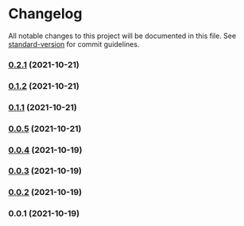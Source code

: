 # Changelog

All notable changes to this project will be documented in this file. See [standard-version](https://github.com/conventional-changelog/standard-version) for commit guidelines.

### [0.2.1](https://github.com/BETH-zhang/dark-mode-js/compare/v0.1.2...v0.2.1) (2021-10-21)

### [0.1.2](https://github.com/BETH-zhang/dark-mode-js/compare/v0.1.1...v0.1.2) (2021-10-21)

### [0.1.1](https://github.com/BETH-zhang/dark-mode-js/compare/v0.0.5...v0.1.1) (2021-10-21)

### [0.0.5](https://github.com/BETH-zhang/dark-mode-js/compare/v0.0.4...v0.0.5) (2021-10-21)

### [0.0.4](https://github.com/BETH-zhang/dark-mode-js/compare/v0.0.3...v0.0.4) (2021-10-19)

### [0.0.3](https://github.com/BETH-zhang/dark-mode-js/compare/v0.0.2...v0.0.3) (2021-10-19)

### [0.0.2](https://github.com/BETH-zhang/dark-mode-js/compare/v0.0.1...v0.0.2) (2021-10-19)

### 0.0.1 (2021-10-19)
